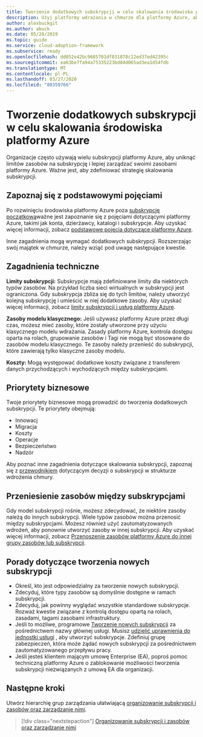 ```yaml
---
title: Tworzenie dodatkowych subskrypcji w celu skalowania środowiska platformy Azure
description: Użyj platformy wdrażania w chmurze dla platformy Azure, aby dowiedzieć się, jak opracować strategię skalowania środowiska przy użyciu wielu subskrypcji platformy Azure.
author: alexbuckgit
ms.author: abuck
ms.date: 05/20/2019
ms.topic: guide
ms.service: cloud-adoption-framework
ms.subservice: ready
ms.openlocfilehash: dd052e42bc9685701df831878c12ed37ed42395c
ms.sourcegitcommit: ea63be7fa94a75335223bd84d065ad3ea1d54fdb
ms.translationtype: MT
ms.contentlocale: pl-PL
ms.lasthandoff: 03/27/2020
ms.locfileid: "80359766"
---
```

# <a name="create-additional-subscriptions-to-scale-your-azure-environment"></a>Tworzenie dodatkowych subskrypcji w celu skalowania środowiska platformy Azure

Organizacje często używają wielu subskrypcji platformy Azure, aby uniknąć limitów zasobów na subskrypcję i lepiej zarządzać swoimi zasobami platformy Azure. Ważne jest, aby zdefiniować strategię skalowania subskrypcji.

## <a name="review-fundamental-concepts"></a>Zapoznaj się z podstawowymi pojęciami

Po rozwinięciu środowiska platformy Azure poza [subskrypcję początkową](./initial-subscriptions.md)ważne jest zapoznanie się z pojęciami dotyczącymi platformy Azure, takimi jak konta, dzierżawcy, katalogi i subskrypcje. Aby uzyskać więcej informacji, zobacz [podstawowe pojęcia dotyczące platformy Azure](../considerations/fundamental-concepts.md).

Inne zagadnienia mogą wymagać dodatkowych subskrypcji. Rozszerzając swój majątek w chmurze, należy wziąć pod uwagę następujące kwestie.

## <a name="technical-considerations"></a>Zagadnienia techniczne

**Limity subskrypcji:** Subskrypcje mają zdefiniowane limity dla niektórych typów zasobów. Na przykład liczba sieci wirtualnych w subskrypcji jest ograniczona. Gdy subskrypcja zbliża się do tych limitów, należy utworzyć kolejną subskrypcję i umieścić w niej dodatkowe zasoby. Aby uzyskać więcej informacji, zobacz [limity subskrypcji i usług platformy Azure](https://docs.microsoft.com/azure/azure-subscription-service-limits#general-limits).

**Zasoby modelu klasycznego:** Jeśli używasz platformy Azure przez długi czas, możesz mieć zasoby, które zostały utworzone przy użyciu klasycznego modelu wdrażania. Zasady platformy Azure, kontrola dostępu oparta na rolach, grupowanie zasobów i Tagi nie mogą być stosowane do zasobów modelu klasycznego. Te zasoby należy przenieść do subskrypcji, które zawierają tylko klasyczne zasoby modelu.

**Koszty:** Mogą występować dodatkowe koszty związane z transferem danych przychodzących i wychodzących między subskrypcjami.

## <a name="business-priorities"></a>Priorytety biznesowe

Twoje priorytety biznesowe mogą prowadzić do tworzenia dodatkowych subskrypcji. Te priorytety obejmują:

- Innowacj
- Migracja
- Koszty
- Operacje
- Bezpieczeństwo
- Nadzór

Aby poznać inne zagadnienia dotyczące skalowania subskrypcji, zapoznaj się z [przewodnikiem](../../decision-guides/subscriptions/index.md) dotyczącym decyzji o subskrypcji w strukturze wdrożenia chmury.

## <a name="moving-resources-between-subscriptions"></a>Przeniesienie zasobów między subskrypcjami

Gdy model subskrypcji rośnie, możesz zdecydować, że niektóre zasoby należą do innych subskrypcji. Wiele typów zasobów można przenosić między subskrypcjami. Możesz również użyć zautomatyzowanych wdrożeń, aby ponownie utworzyć zasoby w innej subskrypcji. Aby uzyskać więcej informacji, zobacz [Przenoszenie zasobów platformy Azure do innej grupy zasobów lub subskrypcji](https://docs.microsoft.com/azure/azure-resource-manager/resource-group-move-resources).

## <a name="tips-for-creating-new-subscriptions"></a>Porady dotyczące tworzenia nowych subskrypcji

- Określ, kto jest odpowiedzialny za tworzenie nowych subskrypcji.
- Zdecyduj, które typy zasobów są domyślnie dostępne w ramach subskrypcji.
- Zdecyduj, jak powinny wyglądać wszystkie standardowe subskrypcje. Rozważ kwestie związane z kontrolą dostępu opartą na rolach, zasadami, tagami zasobami infrastruktury.
- Jeśli to możliwe, programowe [Tworzenie nowych subskrypcji](https://docs.microsoft.com/azure/azure-resource-manager/management/programmatically-create-subscription) za pośrednictwem nazwy głównej usługi. Musisz [udzielić uprawnienia do jednostki usługi](https://docs.microsoft.com/azure/azure-resource-manager/grant-access-to-create-subscription) , aby utworzyć subskrypcje. Zdefiniuj grupę zabezpieczeń, która może żądać nowych subskrypcji za pośrednictwem zautomatyzowanego przepływu pracy.
- Jeśli jesteś klientem mającym umowę Enterprise (EA), poproś pomoc techniczną platformy Azure o zablokowanie możliwości tworzenia subskrypcji niezwiązanych z umową EA dla organizacji.

## <a name="next-steps"></a>Następne kroki

Utwórz hierarchię grup zarządzania ułatwiającą [organizowanie subskrypcji i zasobów oraz zarządzanie nimi](./organize-subscriptions.md).

> [!div class="nextstepaction"]
> [Organizowanie subskrypcji i zasobów oraz zarządzanie nimi](./organize-subscriptions.md)
